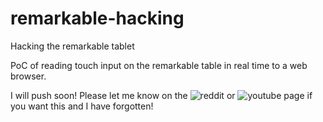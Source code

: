 # remarkable-hacking
Hacking the remarkable tablet

PoC of reading touch input on the remarkable table in real time to a web browser.

I will push soon! Please let me know on the ![reddit](https://www.reddit.com/r/golang/comments/azkv79/using_go_to_serve_input_detection_from_remarkable/) or ![youtube](https://youtu.be/Zc2h3_VNvW4) page if you want this and I have forgotten!

